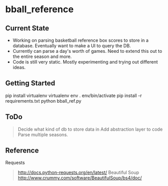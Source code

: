 # bball_reference

Current State
-------------
* Working on parsing basketball reference box scores to store in a database. Eventually want to make a UI to query the DB. 
* Currently can parse a day's worth of games. Need to extend this out to the entire season and more.
* Code is still very static. Mostly experimenting and trying out different ideas. 

Getting Started
---------------
pip install virtualenv
virtualenv env
. env/bin/activate
pip install -r requirements.txt
python bball_ref.py

ToDo
------
> Decide what kind of db to store data in
> Add abstraction layer to code
> Parse multiple seasons. 

Reference
---------
Requests
> http://docs.python-requests.org/en/latest/
Beautiful Soup
> http://www.crummy.com/software/BeautifulSoup/bs4/doc/
